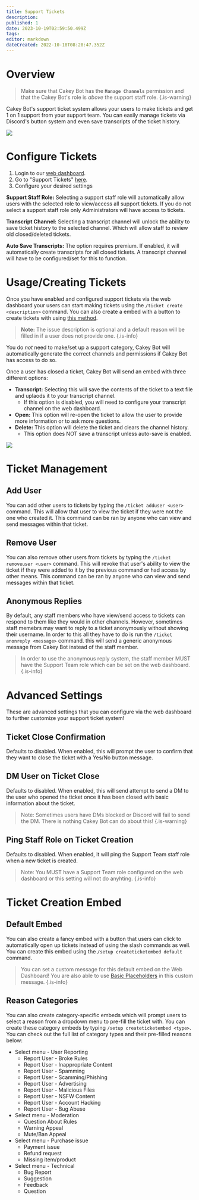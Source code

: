 ```yaml
---
title: Support Tickets
description: 
published: 1
date: 2023-10-19T02:59:50.499Z
tags: 
editor: markdown
dateCreated: 2022-10-18T08:20:47.352Z
---
```


# Overview

> Make sure that Cakey Bot has the **`Manage Channels`** permission and that the Cakey Bot's role is _above_ the support staff role.
{.is-warning}

Cakey Bot's support ticket system allows your users to make tickets and get 1 on 1 support from your support team. You can easily manage tickets via Discord's button system and even save transcripts of the ticket history.

![](https://cdn.discordapp.com/attachments/690401612254019625/1031875438550712330/unknown.png)

# Configure Tickets

1. Login to our [web dashboard](https://cakeybot.app/dashboard/public/).
2. Go to "Support Tickets" [here](https://cakeybot.app/dashboard/public/tickets).
3. Configure your desired settings

**Support Staff Role:** Selecting a support staff role will automatically allow users with the selected role to view/access all support tickets. If you do not select a support staff role only Administrators will have access to tickets.

**Transcript Channel:** Selecting a transcript channel will unlock the ability to save ticket history to the selected channel. Which will allow staff to review old closed/deleted tickets.

**Auto Save Transcripts:** The option requires premium. If enabled, it will automatically create transcripts for all closed tickets. A transcript channel will have to be configured/set for this to function.

# Usage/Creating Tickets

Once you have enabled and configured support tickets via the web dashboard your users can start making tickets using the `/ticket create <description>` command. You can also create a embed with a button to create tickets with using [this method](#Ticket-Creation-Embed).

> **Note:** The issue description is optional and a default reason will be filled in if a user does not provide one.
{.is-info}

You do _not_ need to make/set up a support category, Cakey Bot will automatically generate the correct channels and permissions if Cakey Bot has access to do so.

Once a user has closed a ticket, Cakey Bot will send an embed with three different options:

* **Transcript:** Selecting this will save the contents of the ticket to a text file and uplaods it to your transcript channel.
  * If this option is disabled, you will need to configure your transcript channel on the web dashboard.
* **Open:** This option will re-open the ticket to allow the user to provide more information or to ask more questions.
* **Delete:** This option will delete the ticket and clears the channel history.
  * This option does NOT save a transcript unless auto-save is enabled.

![](https://cdn.discordapp.com/attachments/690401612254019625/1031875438886273095/unknown.png)

# Ticket Management
## Add User
You can add other users to tickets by typing the `/ticket adduser <user>` command. This will allow that user to view the ticket if they were not the one who created it. This command can be ran by anyone who can view and send messages within that ticket.

## Remove User
You can also remove other users from tickets by typing the `/ticket removeuser <user>` command. This will revoke that user's ability to view the ticket if they were added to it by the previous command or had access by other means. This command can be ran by anyone who can view and send messages within that ticket.

## Anonymous Replies
By default, any staff members who have view/send access to tickets can respond to them like they would in other channels. However, sometimes staff memebrs may want to reply to a ticket anonymously without showing their username. In order to this all they have to do is run the `/ticket anonreply <message>` command. this will send a generic anonymous message from Cakey Bot instead of the staff member.
> In order to use the anonymous reply system, the staff member MUST have the Support Team role which can be set on the web dashboard.
{.is-info}

# Advanced Settings
These are advanced settings that you can configure via the web dashboard to further customize your support ticket system!

## Ticket Close Confirmation
Defaults to disabled. When enabled, this will prompt the user to confirm that they want to close the ticket with a Yes/No button message.

## DM User on Ticket Close
Defaults to disabled. When enabled, this will send attempt to send a DM to the user who opened the ticket once it has been closed with basic information about the ticket.
> Note: Sometimes users have DMs blocked or Discord will fail to send the DM. There is nothing Cakey Bot can do about this!
{.is-warning}

## Ping Staff Role on Ticket Creation
Defaults to disabled. When enabled, it will ping the Support Team staff role when a new ticket is created.
> Note: You MUST have a Support Team role configured on the web dashboard or this setting will not do anyhting.
{.is-info}

# Ticket Creation Embed

## Default Embed
You can also create a fancy embed with a button that users can click to automatically open up tickets instead of using the slash commands as well. You can create this embed using the `/setup createticketembed default` command.

> You can set a custom message for this default embed on the Web Dashboard!  You are also able to use [Basic Placeholders](https://wiki.cakeybot.app/en/placeholders) in this custom message.
{.is-info}

## Reason Categories
You can also create category-specific embeds which will prompt users to select a reason from a dropdown menu to pre-fill the ticket with. You can create these category embeds by typing `/setup createticketembed <type>`. You can check out the full list of category types and their pre-filled reasons below:
  * Select menu - User Reporting
    * Report User - Broke Rules
    * Report User - Inappropriate Content
    * Report User - Spamming
    * Report User - Scamming/Phishing
    * Report User - Advertising
    * Report User - Malicious Files
    * Report User - NSFW Content
    * Report User - Account Hacking
    * Report User - Bug Abuse
  * Select menu - Moderation
    * Question About Rules
    * Warning Appeal
    * Mute/Ban Appeal
  * Select menu - Purchase issue
    * Payment issue
    * Refund request
    * Missing item/product
  * Select menu - Technical
    * Bug Report
    * Suggestion
    * Feedback
    * Question